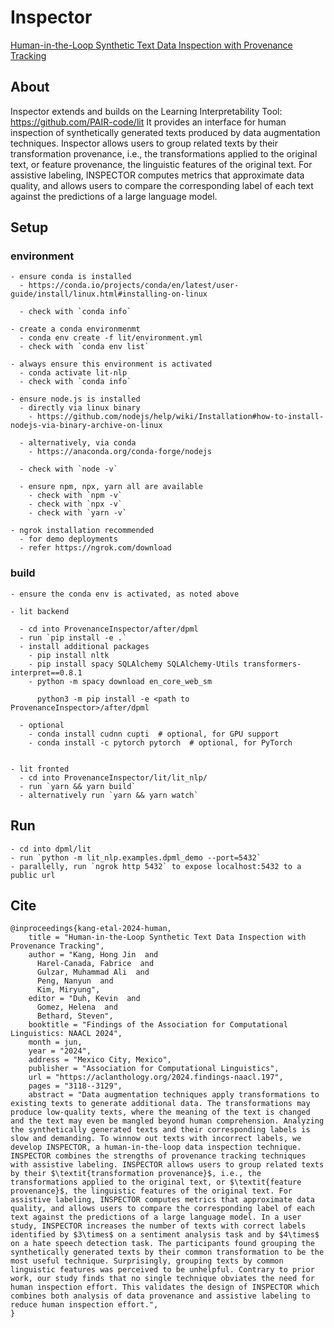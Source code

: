 # Inspector

[Human-in-the-Loop Synthetic Text Data Inspection with Provenance Tracking](https://arxiv.org/abs/2404.18881)

## About
Inspector extends and builds on the Learning Interpretability Tool: https://github.com/PAIR-code/lit
It provides an interface for human inspection of synthetically generated texts produced by data augmentation techniques. 
Inspector allows users to group related texts by their transformation provenance, i.e., the transformations
applied to the original text, or feature provenance, the linguistic features of the original
text. 
For assistive labeling, INSPECTOR computes metrics that approximate data quality, and
allows users to compare the corresponding label of each text against the predictions of a large language model.



## Setup

### environment
```
- ensure conda is installed
  - https://conda.io/projects/conda/en/latest/user-guide/install/linux.html#installing-on-linux 

  - check with `conda info`

- create a conda environmenmt
  - conda env create -f lit/environment.yml
  - check with `conda env list`

- always ensure this environment is activated
  - conda activate lit-nlp
  - check with `conda info`

- ensure node.js is installed
  - directly via linux binary
    - https://github.com/nodejs/help/wiki/Installation#how-to-install-nodejs-via-binary-archive-on-linux

  - alternatively, via conda
    - https://anaconda.org/conda-forge/nodejs
  
  - check with `node -v`
  
  - ensure npm, npx, yarn all are available
    - check with `npm -v`
    - check with `npx -v`
    - check with `yarn -v`

- ngrok installation recommended
  - for demo deployments
  - refer https://ngrok.com/download
```


### build
```
- ensure the conda env is activated, as noted above

- lit backend
  
  - cd into ProvenanceInspector/after/dpml
  - run `pip install -e .`
  - install additional packages
    - pip install nltk
    - pip install spacy SQLAlchemy SQLAlchemy-Utils transformers-interpret==0.8.1
    - python -m spacy download en_core_web_sm

      python3 -m pip install -e <path to ProvenanceInspector>/after/dpml  

  - optional
    - conda install cudnn cupti  # optional, for GPU support
    - conda install -c pytorch pytorch  # optional, for PyTorch


- lit fronted
  - cd into ProvenanceInspector/lit/lit_nlp/
  - run `yarn && yarn build`
  - alternatively run `yarn && yarn watch`
```


## Run
```
- cd into dpml/lit
- run `python -m lit_nlp.examples.dpml_demo --port=5432`
- parallelly, run `ngrok http 5432` to expose localhost:5432 to a public url
```

## Cite

```
@inproceedings{kang-etal-2024-human,
    title = "Human-in-the-Loop Synthetic Text Data Inspection with Provenance Tracking",
    author = "Kang, Hong Jin  and
      Harel-Canada, Fabrice  and
      Gulzar, Muhammad Ali  and
      Peng, Nanyun  and
      Kim, Miryung",
    editor = "Duh, Kevin  and
      Gomez, Helena  and
      Bethard, Steven",
    booktitle = "Findings of the Association for Computational Linguistics: NAACL 2024",
    month = jun,
    year = "2024",
    address = "Mexico City, Mexico",
    publisher = "Association for Computational Linguistics",
    url = "https://aclanthology.org/2024.findings-naacl.197",
    pages = "3118--3129",
    abstract = "Data augmentation techniques apply transformations to existing texts to generate additional data. The transformations may produce low-quality texts, where the meaning of the text is changed and the text may even be mangled beyond human comprehension. Analyzing the synthetically generated texts and their corresponding labels is slow and demanding. To winnow out texts with incorrect labels, we develop INSPECTOR, a human-in-the-loop data inspection technique. INSPECTOR combines the strengths of provenance tracking techniques with assistive labeling. INSPECTOR allows users to group related texts by their $\textit{transformation provenance}$, i.e., the transformations applied to the original text, or $\textit{feature provenance}$, the linguistic features of the original text. For assistive labeling, INSPECTOR computes metrics that approximate data quality, and allows users to compare the corresponding label of each text against the predictions of a large language model. In a user study, INSPECTOR increases the number of texts with correct labels identified by $3\times$ on a sentiment analysis task and by $4\times$ on a hate speech detection task. The participants found grouping the synthetically generated texts by their common transformation to be the most useful technique. Surprisingly, grouping texts by common linguistic features was perceived to be unhelpful. Contrary to prior work, our study finds that no single technique obviates the need for human inspection effort. This validates the design of INSPECTOR which combines both analysis of data provenance and assistive labeling to reduce human inspection effort.",
}
```
